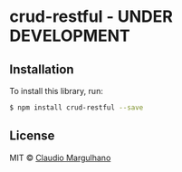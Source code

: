# crud-restful - UNDER DEVELOPMENT

## Installation

To install this library, run:

```bash
$ npm install crud-restful --save
```

## License

MIT © [Claudio Margulhano](mailto:cmargulhano@gmail.com)

